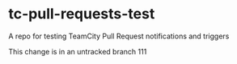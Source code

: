 # tc-pull-requests-test
A repo for testing TeamCity Pull Request notifications and triggers

This change is in an untracked branch
111
